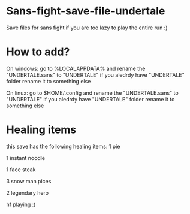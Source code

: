 # Sans-fight-save-file-undertale
Save files for sans fight if you are too lazy to play the entire run :)

# How to add?
  On windows:
    go to %LOCALAPPDATA% and rename the "UNDERTALE.sans" to "UNDERTALE" if you aledrdy have "UNDERTALE" folder rename it to something else
  
  On linux:
    go to $HOME/.config and rename the "UNDERTALE.sans" to "UNDERTALE" if you aledrdy have "UNDERTALE" folder rename it to something else
 
# Healing items
this save has the following healing items:
1 pie

1 instant noodle 

1 face steak 

3 snow man pices

2 legendary hero

hf playing :)
